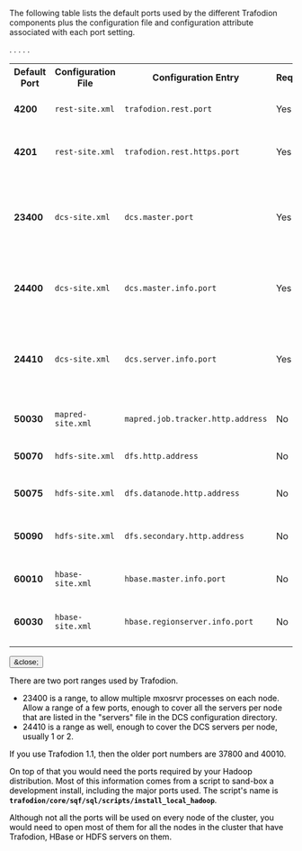 <!--
  Licensed under the Apache License, Version 2.0 (the "License");
  you may not use this file except in compliance with the License.
  You may obtain a copy of the License at

      http://www.apache.org/licenses/LICENSE-2.0

  Unless required by applicable law or agreed to in writing, software
  distributed under the License is distributed on an "AS IS" BASIS,
  WITHOUT WARRANTIES OR CONDITIONS OF ANY KIND, either express or implied.
  See the License for the specific language governing permissions and
  limitations under the 
  License.
-->
The following table lists the default ports used by the different Trafodion components plus the configuration file and configuration attribute associated with each port setting.

<table>
  <tr>
     <th>Default Port</th>
     <th>Configuration File</th>
     <th>Configuration Entry</th>
     <th>Required</th>
     <th>Range</th>
     <th>Protocol</th>
     <th>Comment</th>
  </tr>
  <tr>
    <td><strong>4200</strong></td>
    <td><code>rest-site.xml</code></td>
    <td><code>trafodion.rest.port</code></td>
    <td>Yes</td>
    <td>1</td>
    <td>REST</td>
    <td>Trafodion REST Server.</td>
  </tr>
  <tr>
    <td><strong>4201</strong></td>
    <td><code>rest-site.xml</code></td>
    <td><code>trafodion.rest.https.port</code></td>
    <td>Yes</td>
    <td>1</td>
    <td>HTTPS</td>
    <td>Trafodion REST Server (HTTPS).</td>
  </tr>
  <tr>
    <td><strong>23400</strong></td>
    <td><code>dcs-site.xml</code></td>
    <td><code>dcs.master.port</code></td>
    <td>Yes</td>
    <td>n</td>
    <td>binary</td>
    <td>Start of Trafodion DCS port range. (37800 for Trafodion 1.1)</td>
  </tr>
  <tr>
    <td><strong>24400</strong></td>
    <td><code>dcs-site.xml</code></td>
    <td><code>dcs.master.info.port</code></td>
    <td>Yes</td>
    <td>1</td>
    <td>HTTP</td>
    <td>DCS master web GUI. (40010 for Trafodion 1.1)</td>
  </tr>
  <tr>
    <td><strong>24410</strong></td>
    <td><code>dcs-site.xml</code></td>
    <td><code>dcs.server.info.port</code></td>
    <td>Yes</td>
    <td>n</td>
    <td>HTTP</td>
    <td>Start of range for DCS server web GUIs. (40020 for Trafodion 1.1)</td>
  </tr>
  <tr>
    <td><strong>50030</strong></td>
    <td><code>mapred-site.xml</code></td>
    <td><code>mapred.job.tracker.http.address</code></td>
    <td>No</td>
    <td>1</td>
    <td>HTTP</td>
    <td>MapReduce Job Tracker web GUI.</td>
  </tr>
  <tr>
    <td><strong>50070</strong></td>
    <td><code>hdfs-site.xml</code></td>
    <td><code>dfs.http.address</code></td>
    <td>No</td>
    <td>1</td>
    <td>HTTP</td>.
    <td>HDFS Name Node web GUI.</td>
  </tr>
  <tr>
    <td><strong>50075</strong></td>
    <td><code>hdfs-site.xml</code></td>
    <td><code>dfs.datanode.http.address</code></td>
    <td>No</td>
    <td>1</td>
    <td>HTTP</td>.
    <td>HDFS Data Node web GUI.</td>
  </tr>
  <tr>
    <td><strong>50090</strong></td>
    <td><code>hdfs-site.xml</code></td>
    <td><code>dfs.secondary.http.address</code></td>
    <td>No</td>
    <td>1</td>
    <td>HTTP</td>.
    <td>HDFS Secondary Name Node web GUI.</td>
  </tr>
  <tr>
    <td><strong>60010</strong></td>
    <td><code>hbase-site.xml</code></td>
    <td><code>hbase.master.info.port</code></td>
    <td>No</td>
    <td>1</td>
    <td>HTTP</td>.
    <td>HBase Master web GUI.</td>
  </tr>
  <tr>
    <td><strong>60030</strong></td>
    <td><code>hbase-site.xml</code></td>
    <td><code>hbase.regionserver.info.port</code></td>
    <td>No</td>
    <td>1</td>
    <td>HTTP</td>.
    <td>HBase Region Server web GUI.</td>
  </tr>
</table>

<div class="alert alert-dismissible alert-info">
  <button type="button" class="close" data-dismiss="alert">&close;</button>
  <p style="color:black">There are two port ranges used by Trafodion. <ul><li style="color:black">23400 is a range, to allow multiple mxosrvr processes on each node. Allow a range of a few ports, enough to cover all the servers per node that are listed in the "servers" file in the DCS configuration directory.</li> <li style="color:black">24410 is a range as well, enough to cover the DCS servers per node, usually 1 or 2.</li></ul></p>
<p style="color:black">If you use Trafodion 1.1, then the older port numbers are 37800 and 40010.</p>
<p style="color:black">On top of that you would need the ports required by your Hadoop distribution. Most of this information comes from a script to sand-box a development install, including the major ports used. The script's name is <strong><code>trafodion/core/sqf/sql/scripts/install_local_hadoop</code></strong>.</p>
  <p style="color:black">Although not all the ports will be used on every node of the cluster, you would need to open most of them for all the nodes in the cluster that have Trafodion, HBase or HDFS servers on them.</p>
</div>